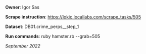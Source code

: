 **Owner**: Igor Sas
 
**Scrape instruction**: https://lokic.locallabs.com/scrape_tasks/505

**Dataset**: DB01.crime_perps__step_1

**Run commands**: ruby hamster.rb --grab=505

_September 2022_
